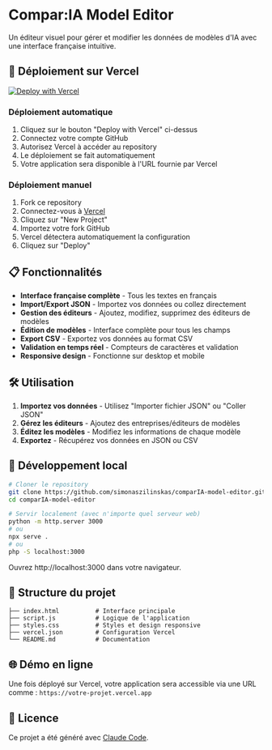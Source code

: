 # Compar:IA Model Editor

Un éditeur visuel pour gérer et modifier les données de modèles d'IA avec une interface française intuitive.

## 🚀 Déploiement sur Vercel

[![Deploy with Vercel](https://vercel.com/button)](https://vercel.com/new/clone?repository-url=https://github.com/simonaszilinskas/comparIA-model-editor)

### Déploiement automatique
1. Cliquez sur le bouton "Deploy with Vercel" ci-dessus
2. Connectez votre compte GitHub
3. Autorisez Vercel à accéder au repository
4. Le déploiement se fait automatiquement
5. Votre application sera disponible à l'URL fournie par Vercel

### Déploiement manuel
1. Fork ce repository
2. Connectez-vous à [Vercel](https://vercel.com)
3. Cliquez sur "New Project"
4. Importez votre fork GitHub
5. Vercel détectera automatiquement la configuration
6. Cliquez sur "Deploy"

## 📋 Fonctionnalités

- **Interface française complète** - Tous les textes en français
- **Import/Export JSON** - Importez vos données ou collez directement
- **Gestion des éditeurs** - Ajoutez, modifiez, supprimez des éditeurs de modèles
- **Édition de modèles** - Interface complète pour tous les champs
- **Export CSV** - Exportez vos données au format CSV
- **Validation en temps réel** - Compteurs de caractères et validation
- **Responsive design** - Fonctionne sur desktop et mobile

## 🛠️ Utilisation

1. **Importez vos données** - Utilisez "Importer fichier JSON" ou "Coller JSON"
2. **Gérez les éditeurs** - Ajoutez des entreprises/éditeurs de modèles
3. **Éditez les modèles** - Modifiez les informations de chaque modèle
4. **Exportez** - Récupérez vos données en JSON ou CSV

## 🔧 Développement local

```bash
# Cloner le repository
git clone https://github.com/simonaszilinskas/comparIA-model-editor.git
cd comparIA-model-editor

# Servir localement (avec n'importe quel serveur web)
python -m http.server 3000
# ou
npx serve .
# ou
php -S localhost:3000
```

Ouvrez http://localhost:3000 dans votre navigateur.

## 📁 Structure du projet

```
├── index.html          # Interface principale
├── script.js           # Logique de l'application
├── styles.css          # Styles et design responsive
├── vercel.json         # Configuration Vercel
└── README.md           # Documentation
```

## 🌐 Démo en ligne

Une fois déployé sur Vercel, votre application sera accessible via une URL comme :
`https://votre-projet.vercel.app`

## 📄 Licence

Ce projet a été généré avec [Claude Code](https://claude.ai/code).
